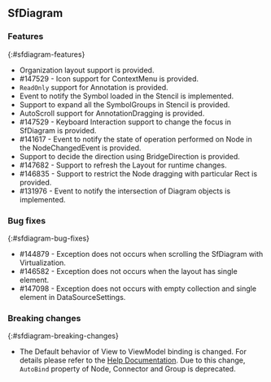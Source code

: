 ## SfDiagram

### Features
{:#sfdiagram-features}

* Organization layout support is provided.
* \#147529 - Icon support for ContextMenu is provided.
* `ReadOnly` support for Annotation is provided.
* Event to notify the Symbol loaded in the Stencil is implemented.
* Support to expand all the SymbolGroups in Stencil is provided.
* AutoScroll support for AnnotationDragging is provided.
* \#147529 - Keyboard Interaction support to change the focus in SfDiagram is provided.
* \#141617 - Event to notify the state of operation performed on Node in the NodeChangedEvent is provided.
* Support to decide the direction using BridgeDirection is provided.
* \#147682 - Support to refresh the Layout for runtime changes.
* \#146835 - Support to restrict the Node dragging with particular Rect is provided.
* \#131976 - Event to notify the intersection of Diagram objects is implemented.

### Bug fixes
{:#sfdiagram-bug-fixes}

* \#144879 - Exception does not occurs when scrolling the SfDiagram with Virtualization.
* \#146582 - Exception does not occurs when the layout has single element.
* \#147098 - Exception does not occurs with empty collection and single element in DataSourceSettings.

### Breaking changes	
{:#sfdiagram-breaking-changes}

* The Default behavior of View to ViewModel binding is changed. For details please refer to the [Help Documentation](http://help.syncfusion.com/wpf/sfdiagram/Node). Due to this change, `AutoBind` property of Node, Connector and Group is deprecated.
